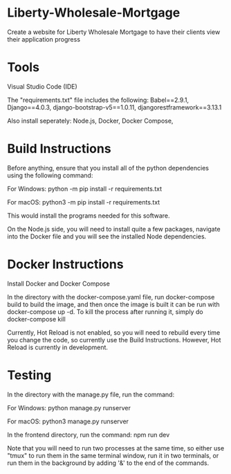 # Liberty-Wholesale-Mortgage
Create a website for Liberty Wholesale Mortgage to have their clients view their application progress

# Tools

Visual Studio Code (IDE)

The "requirements.txt" file includes the following: 
Babel==2.9.1, Django==4.0.3, django-bootstrap-v5==1.0.11, djangorestframework==3.13.1 

Also install seperately: Node.js, Docker, Docker Compose, 

# Build Instructions
Before anything, ensure that you install all of the python dependencies using the following command:

For Windows: python -m pip install -r requirements.txt 

For macOS: python3 -m pip install -r requirements.txt

This would install the programs needed for this software.

On the Node.js side, you will need to install quite a few packages, navigate into the Docker file and you will see the installed Node dependencies.


# Docker Instructions
Install Docker and Docker Compose

In the directory with the docker-compose.yaml file, run docker-compose build to build the image,
and then once the image is built it can be run with docker-compose up -d. To kill the process after running it, simply do docker-compose kill

Currently, Hot Reload is not enabled, so you will need to rebuild every time you change the code, so currently use the Build Instructions. 
However, Hot Reload is currently in development. 

# Testing 

In the directory with the manage.py file, run the command:

For Windows: python manage.py runserver 

For macOS: python3 manage.py runserver 

In the frontend directory, run the command: npm run dev


Note that you will need to run two processes at the same time, so either use "tmux" to run them in the same terminal window, run it in two terminals, or run them in the background by adding '&' to the end of the commands.

